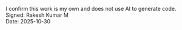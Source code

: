 I confirm this work is my own and does not use AI to generate code.  
Signed: Rakesh Kumar M  
Date: 2025-10-30
